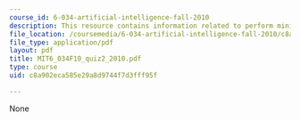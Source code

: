 ```yaml
---
course_id: 6-034-artificial-intelligence-fall-2010
description: This resource contains information related to perform minimax.
file_location: /coursemedia/6-034-artificial-intelligence-fall-2010/c8a902eca585e29a8d9744f7d3fff95f_MIT6_034F10_quiz2_2010.pdf
file_type: application/pdf
layout: pdf
title: MIT6_034F10_quiz2_2010.pdf
type: course
uid: c8a902eca585e29a8d9744f7d3fff95f

---
```

None